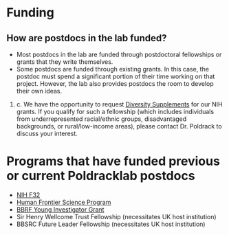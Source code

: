 # Funding

## How are postdocs in the lab funded?

- Most postdocs in the lab are
    funded through postdoctoral fellowships or grants that they write
    themselves.  
- Some postdocs are funded
    through existing grants. In this case, the postdoc must spend a significant portion of
    their time working on that project. However, the lab also provides
    postdocs the room to develop their own ideas.
1.  c. We have the opportunity to
    request [Diversity
    Supplements](https://grants.nih.gov/grants/guide/pa-files/pa-20-222.html)
    for our NIH grants. If you qualify for such a fellowship (which
    includes individuals from underrepresented racial/ethnic groups,
    disadvantaged backgrounds, or rural/low-income areas), please
    contact Dr. Poldrack to discuss your interest.

# Programs that have funded previous or current Poldracklab postdocs

- [NIH F32](https://researchtraining.nih.gov/programs/fellowships/f32)
- [Human Frontier Science Program](https://www.hfsp.org/)
- [BBRF Young Investigator Grant](https://www.bbrfoundation.org/grants-prizes/bbrf-young-investigator-grants)
- Sir Henry Wellcome Trust Fellowship (necessitates UK host institution)
- BBSRC Future Leader Fellowship (necessitates UK host institution)
